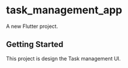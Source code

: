 # task_management_app

A new Flutter project.

## Getting Started

This project is design the Task management UI.

